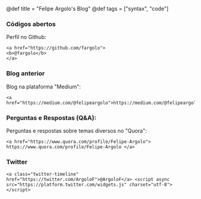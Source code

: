 @def title = "Felipe Argolo's Blog"
@def tags = ["syntax", "code"]

### Códigos abertos  
Perfil no Github:  
~~~
<a href="https://github.com/fargolo">
<b>@fargolo</b>
</a>
~~~ 

### Blog anterior
Blog na plataforma "Medium":    
~~~
<a href="https://medium.com/@felipeargolo">https://medium.com/@felipeargolo</a>
~~~

### Perguntas e Respostas (Q&A):  
Perguntas e respostas sobre temas diversos no "Quora":  
~~~
<a href="https://www.quora.com/profile/Felipe-Argolo"> https://www.quora.com/profile/Felipe-Argolo </a>
~~~

### Twitter  
~~~  
<a class="twitter-timeline" href="https://twitter.com/ArgoloF">@ArgoloF</a> <script async src="https://platform.twitter.com/widgets.js" charset="utf-8"></script>   
~~~  